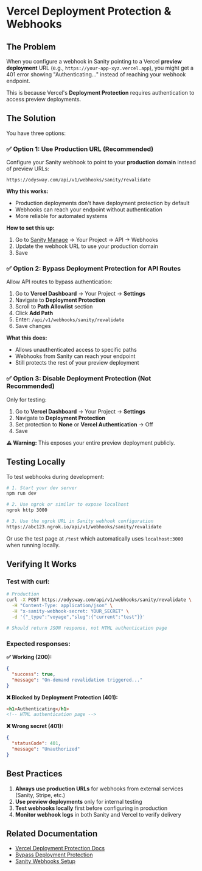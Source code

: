 # Vercel Deployment Protection & Webhooks

## The Problem

When you configure a webhook in Sanity pointing to a Vercel **preview deployment** URL (e.g., `https://your-app-xyz.vercel.app`), you might get a 401 error showing "Authenticating..." instead of reaching your webhook endpoint.

This is because Vercel's **Deployment Protection** requires authentication to access preview deployments.

## The Solution

You have three options:

### ✅ Option 1: Use Production URL (Recommended)

Configure your Sanity webhook to point to your **production domain** instead of preview URLs:

```
https://odysway.com/api/v1/webhooks/sanity/revalidate
```

**Why this works:**
- Production deployments don't have deployment protection by default
- Webhooks can reach your endpoint without authentication
- More reliable for automated systems

**How to set this up:**
1. Go to [Sanity Manage](https://www.sanity.io/manage) → Your Project → API → Webhooks
2. Update the webhook URL to use your production domain
3. Save

### ✅ Option 2: Bypass Deployment Protection for API Routes

Allow API routes to bypass authentication:

1. Go to **Vercel Dashboard** → Your Project → **Settings**
2. Navigate to **Deployment Protection**
3. Scroll to **Path Allowlist** section
4. Click **Add Path**
5. Enter: `/api/v1/webhooks/sanity/revalidate`
6. Save changes

**What this does:**
- Allows unauthenticated access to specific paths
- Webhooks from Sanity can reach your endpoint
- Still protects the rest of your preview deployment

### ✅ Option 3: Disable Deployment Protection (Not Recommended)

Only for testing:

1. Go to **Vercel Dashboard** → Your Project → **Settings**
2. Navigate to **Deployment Protection**
3. Set protection to **None** or **Vercel Authentication** → Off
4. Save

**⚠️ Warning:** This exposes your entire preview deployment publicly.

## Testing Locally

To test webhooks during development:

```bash
# 1. Start your dev server
npm run dev

# 2. Use ngrok or similar to expose localhost
ngrok http 3000

# 3. Use the ngrok URL in Sanity webhook configuration
https://abc123.ngrok.io/api/v1/webhooks/sanity/revalidate
```

Or use the test page at `/test` which automatically uses `localhost:3000` when running locally.

## Verifying It Works

### Test with curl:

```bash
# Production
curl -X POST https://odysway.com/api/v1/webhooks/sanity/revalidate \
  -H "Content-Type: application/json" \
  -H "x-sanity-webhook-secret: YOUR_SECRET" \
  -d '{"_type":"voyage","slug":{"current":"test"}}'

# Should return JSON response, not HTML authentication page
```

### Expected responses:

**✅ Working (200):**
```json
{
  "success": true,
  "message": "On-demand revalidation triggered..."
}
```

**❌ Blocked by Deployment Protection (401):**
```html
<h1>Authenticating</h1>
<!-- HTML authentication page -->
```

**❌ Wrong secret (401):**
```json
{
  "statusCode": 401,
  "message": "Unauthorized"
}
```

## Best Practices

1. **Always use production URLs** for webhooks from external services (Sanity, Stripe, etc.)
2. **Use preview deployments** only for internal testing
3. **Test webhooks locally** first before configuring in production
4. **Monitor webhook logs** in both Sanity and Vercel to verify delivery

## Related Documentation

- [Vercel Deployment Protection Docs](https://vercel.com/docs/security/deployment-protection)
- [Bypass Deployment Protection](https://vercel.com/docs/deployment-protection/methods-to-bypass-deployment-protection)
- [Sanity Webhooks Setup](./SANITY_WEBHOOKS_SETUP.md)

